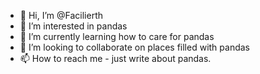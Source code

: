 - 👋 Hi, I’m @Facilierth
- 👀 I’m interested in pandas
- 🌱 I’m currently learning how to care for pandas
- 💞️ I’m looking to collaborate on places filled with pandas
- 📫 How to reach me - just write about pandas.
